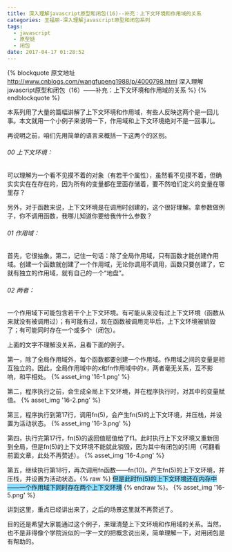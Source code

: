 ```yaml
---
title: 深入理解javascript原型和闭包(16)--补充：上下文环境和作用域的关系
categories: 王福朋-深入理解javascript原型和闭包系列
tags:
  - javascript
  - 原型链
  - 闭包
date: 2017-04-17 01:28:52
---
```

{% blockquote 原文地址 http://www.cnblogs.com/wangfupeng1988/p/4000798.html 深入理解javascript原型和闭包（16）——补充：上下文环境和作用域的关系 %}
{% endblockquote %}

本系列用了大量的篇幅讲解了上下文环境和作用域，有些人反映这两个是一回儿事。本文就用一个小例子来说明一下，作用域和上下文环境绝对不是一回事儿。



再说明之前，咱们先用简单的语言来概括一下这两个的区别。
<!-- more -->

###### 00 上下文环境：
可以理解为一个看不见摸不着的对象（有若干个属性），虽然看不见摸不着，但确实实实在在存在的，因为所有的变量都在里面存储着，要不然咱们定义的变量在哪里存？

另外，对于函数来说，上下文环境是在调用时创建的，这个很好理解。拿参数做例子，你不调用函数，我哪儿知道你要给我传什么参数？

###### 01 作用域：
首先，它很抽象。第二，记住一句话：除了全局作用域，只有函数才能创建作用域。创建一个函数就创建了一个作用域，无论你调用不调用，函数只要创建了，它就有独立的作用域，就有自己的一个“地盘”。

###### 02 两者：
一个作用域下可能包含若干个上下文环境。有可能从来没有过上下文环境（函数从来就没有被调用过）；有可能有过，现在函数被调用完毕后，上下文环境被销毁了；有可能同时存在一个或多个（闭包）。



上面的文字不理解没关系，且看下面的例子。

第一，除了全局作用域外，每个函数都要创建一个作用域。作用域之间的变量是相互独立的。因此，全局作用域中的x和fn作用域中的x，两者毫无关系，互不影响，和平相处。
{% asset_img '16-1.png' %}

第二，程序执行之前，会生成全局上下文环境，并在程序执行时，对其中的变量赋值。
{% asset_img '16-2.png' %}

第三，程序执行到第17行，调用fn(5)，会产生fn(5)的上下文环境，并压栈，并设置为活动状态。
{% asset_img '16-3.png' %}

第四，执行完第17行，fn(5)的返回值赋值给了f1。此时执行上下文环境又重新回到全局，但是fn(5)的上下文环境不能就此销毁，因为其中有闭包的引用（可翻看前面文章，此处不再赘述）。
{% asset_img '16-4.png' %}

第五，继续执行第18行，再次调用fn函数——fn(10)。产生fn(5)的上下文环境，并压栈，并设置为活动状态。{% raw %}
                                                         <span style="background-color: #87daff;">但是此时fn(5)的上下文环境还在内存中——一个作用域下同时存在两个上下文环境</span>
                                                        {% endraw %}。
{% asset_img '16-5.png' %}

讲到这里，重点已经讲出来了，之后的场景这里就不再赘述了。

目的还是希望大家能通过这个例子，来理清楚上下文环境和作用域的关系。当然，也不是非得像个学院派似的一字一文的把概念说出来，简单理解一下，对用闭包是有帮助的。